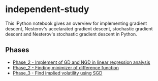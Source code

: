 # independent-study
This IPython notebook gives an overview for implementing gradient descent, Nesterov's accelarated gradient descent, stochastic gradient descent and Nesterov's stochastic gradient descent in Python.

## Phases
- [Phase_2 - Implement of GD and NGD in linear regression analysis](plain_GD&Nesterov_GD.ipynb)
- [Phase_2 - Finding minimizer of difference function](phase2.ipynb)
- [Phase_3 - Find implied volatility using SGD](phase3.ipynb)
